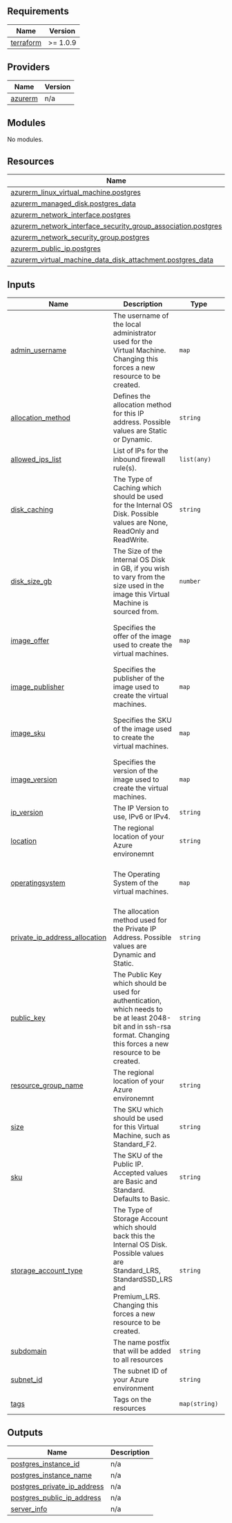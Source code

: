 ## Requirements

| Name | Version |
|------|---------|
| <a name="requirement_terraform"></a> [terraform](#requirement\_terraform) | >= 1.0.9 |

## Providers

| Name | Version |
|------|---------|
| <a name="provider_azurerm"></a> [azurerm](#provider\_azurerm) | n/a |

## Modules

No modules.

## Resources

| Name | Type |
|------|------|
| [azurerm_linux_virtual_machine.postgres](https://registry.terraform.io/providers/hashicorp/azurerm/latest/docs/resources/linux_virtual_machine) | resource |
| [azurerm_managed_disk.postgres_data](https://registry.terraform.io/providers/hashicorp/azurerm/latest/docs/resources/managed_disk) | resource |
| [azurerm_network_interface.postgres](https://registry.terraform.io/providers/hashicorp/azurerm/latest/docs/resources/network_interface) | resource |
| [azurerm_network_interface_security_group_association.postgres](https://registry.terraform.io/providers/hashicorp/azurerm/latest/docs/resources/network_interface_security_group_association) | resource |
| [azurerm_network_security_group.postgres](https://registry.terraform.io/providers/hashicorp/azurerm/latest/docs/resources/network_security_group) | resource |
| [azurerm_public_ip.postgres](https://registry.terraform.io/providers/hashicorp/azurerm/latest/docs/resources/public_ip) | resource |
| [azurerm_virtual_machine_data_disk_attachment.postgres_data](https://registry.terraform.io/providers/hashicorp/azurerm/latest/docs/resources/virtual_machine_data_disk_attachment) | resource |

## Inputs

| Name | Description | Type | Default | Required |
|------|-------------|------|---------|:--------:|
| <a name="input_admin_username"></a> [admin\_username](#input\_admin\_username) | The username of the local administrator used for the Virtual Machine. Changing this forces a new resource to be created. | `map` | <pre>{<br>  "centos": "centos",<br>  "ubuntu": "ubuntu"<br>}</pre> | no |
| <a name="input_allocation_method"></a> [allocation\_method](#input\_allocation\_method) | Defines the allocation method for this IP address. Possible values are Static or Dynamic. | `string` | `"Static"` | no |
| <a name="input_allowed_ips_list"></a> [allowed\_ips\_list](#input\_allowed\_ips\_list) | List of IPs for the inbound firewall rule(s). | `list(any)` | `[]` | no |
| <a name="input_disk_caching"></a> [disk\_caching](#input\_disk\_caching) | The Type of Caching which should be used for the Internal OS Disk. Possible values are None, ReadOnly and ReadWrite. | `string` | `"ReadWrite"` | no |
| <a name="input_disk_size_gb"></a> [disk\_size\_gb](#input\_disk\_size\_gb) | The Size of the Internal OS Disk in GB, if you wish to vary from the size used in the image this Virtual Machine is sourced from. | `number` | `100` | no |
| <a name="input_image_offer"></a> [image\_offer](#input\_image\_offer) | Specifies the offer of the image used to create the virtual machines. | `map` | <pre>{<br>  "centos": "CentOS",<br>  "ubuntu": "UbuntuServer"<br>}</pre> | no |
| <a name="input_image_publisher"></a> [image\_publisher](#input\_image\_publisher) | Specifies the publisher of the image used to create the virtual machines. | `map` | <pre>{<br>  "centos": "OpenLogic",<br>  "ubuntu": "Canonical"<br>}</pre> | no |
| <a name="input_image_sku"></a> [image\_sku](#input\_image\_sku) | Specifies the SKU of the image used to create the virtual machines. | `map` | <pre>{<br>  "centos": "7.5",<br>  "ubuntu": "18.04-LTS"<br>}</pre> | no |
| <a name="input_image_version"></a> [image\_version](#input\_image\_version) | Specifies the version of the image used to create the virtual machines. | `map` | <pre>{<br>  "centos": "latest",<br>  "ubuntu": "latest"<br>}</pre> | no |
| <a name="input_ip_version"></a> [ip\_version](#input\_ip\_version) | The IP Version to use, IPv6 or IPv4. | `string` | `"IPv4"` | no |
| <a name="input_location"></a> [location](#input\_location) | The regional location of your Azure environemnt | `string` | `"East US"` | no |
| <a name="input_operatingsystem"></a> [operatingsystem](#input\_operatingsystem) | The Operating System of the virtual machines. | `map` | <pre>{<br>  "centos": "latest",<br>  "ubuntu": "latest"<br>}</pre> | no |
| <a name="input_private_ip_address_allocation"></a> [private\_ip\_address\_allocation](#input\_private\_ip\_address\_allocation) | The allocation method used for the Private IP Address. Possible values are Dynamic and Static. | `string` | `"Dynamic"` | no |
| <a name="input_public_key"></a> [public\_key](#input\_public\_key) | The Public Key which should be used for authentication, which needs to be at least 2048-bit and in ssh-rsa format. Changing this forces a new resource to be created. | `string` | n/a | yes |
| <a name="input_resource_group_name"></a> [resource\_group\_name](#input\_resource\_group\_name) | The regional location of your Azure environemnt | `string` | `"dev"` | no |
| <a name="input_size"></a> [size](#input\_size) | The SKU which should be used for this Virtual Machine, such as Standard\_F2. | `string` | `"Standard_D8_v3"` | no |
| <a name="input_sku"></a> [sku](#input\_sku) | The SKU of the Public IP. Accepted values are Basic and Standard. Defaults to Basic. | `string` | `"Standard"` | no |
| <a name="input_storage_account_type"></a> [storage\_account\_type](#input\_storage\_account\_type) | The Type of Storage Account which should back this the Internal OS Disk. Possible values are Standard\_LRS, StandardSSD\_LRS and Premium\_LRS. Changing this forces a new resource to be created. | `string` | `"Standard_LRS"` | no |
| <a name="input_subdomain"></a> [subdomain](#input\_subdomain) | The name postfix that will be added to all resources | `string` | `"dev"` | no |
| <a name="input_subnet_id"></a> [subnet\_id](#input\_subnet\_id) | The subnet ID of your Azure environment | `string` | n/a | yes |
| <a name="input_tags"></a> [tags](#input\_tags) | Tags on the resources | `map(string)` | `{}` | no |

## Outputs

| Name | Description |
|------|-------------|
| <a name="output_postgres_instance_id"></a> [postgres\_instance\_id](#output\_postgres\_instance\_id) | n/a |
| <a name="output_postgres_instance_name"></a> [postgres\_instance\_name](#output\_postgres\_instance\_name) | n/a |
| <a name="output_postgres_private_ip_address"></a> [postgres\_private\_ip\_address](#output\_postgres\_private\_ip\_address) | n/a |
| <a name="output_postgres_public_ip_address"></a> [postgres\_public\_ip\_address](#output\_postgres\_public\_ip\_address) | n/a |
| <a name="output_server_info"></a> [server\_info](#output\_server\_info) | n/a |
